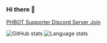 ### Hi there 👋

[PHBOT Supporter Discord Server Join](https://discord.gg/q7D5XZR)

![GitHub stats](https://github-readme-stats.vercel.app/api?username=kimjunsung04&show_icons=true&theme=dark)
![Language stats](https://github-readme-stats.vercel.app/api/top-langs/?username=kimjunsung04&layout=compact&theme=dark)
